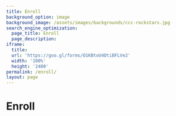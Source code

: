 ```yaml
---
title: Enroll
background_option: image
background_image: /assets/images/backgrounds/ccc-rockstars.jpg
search_engine_optimization:
  page_title: Enroll
  page_description:
iframe:
  title: 
  url: 'https://goo.gl/forms/O1KBtoU4DtiBFLVe2'
  width: '100%'
  height: '2400'
permalink: /enroll/
layout: page
---
```


# Enroll